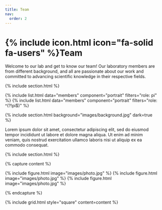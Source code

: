 ```yaml
---
title: Team
nav:
  order: 2
---
```


# {% include icon.html icon="fa-solid fa-users" %}Team


Welcome to our lab and get to know our team! Our laboratory members are from different background, and all are passionate about our work and committed to advancing scientific knowledge in their respective fields. 


{% include section.html %}

{% include list.html data="members" component="portrait" filters="role: pi" %}
{% include list.html data="members" component="portrait" filters="role: ^(?!pi$)" %}

{% include section.html background="images/background.jpg" dark=true %}

Lorem ipsum dolor sit amet, consectetur adipiscing elit, sed do eiusmod tempor
incididunt ut labore et dolore magna aliqua. Ut enim ad minim veniam, quis
nostrud exercitation ullamco laboris nisi ut aliquip ex ea commodo consequat.

{% include section.html %}

{% capture content %}

  {% include figure.html image="images/photo.jpg" %}
  {% include figure.html image="images/photo.jpg" %}
  {% include figure.html image="images/photo.jpg" %}
  
{% endcapture %}

{% include grid.html style="square" content=content %}
